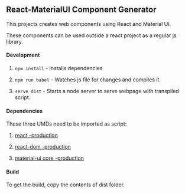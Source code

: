 ## React-MaterialUI Component Generator

This projects creates web components using React and Material UI.

These components can be used outside a react project as a regular js library.

#### Development

1. `npm install` - Installs dependencies

2. `npm run babel` - Watches js file for changes and compiles it.

3. `serve dist` - Starts a node server to serve webpage with transpiled script.

#### Dependencies

These three UMDs need to be imported as script:

1.  [react -production](https://unpkg.com/react/umd/react.production.min.js)

2.  [react-dom -production](https://unpkg.com/react-dom/umd/react-dom.production.min.js)

3.  [material-ui core -production](https://unpkg.com/@material-ui/core@latest/umd/material-ui.production.min.js)

#### Build

To get the build, copy the contents of dist folder.